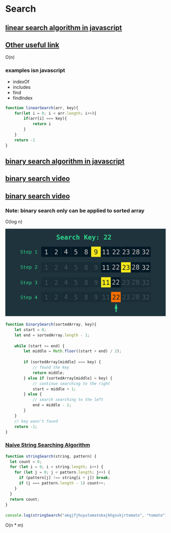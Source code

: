 # Search

## [linear search algorithm in javascript](https://stackabuse.com/linear-search-in-javascript/)
## [Other useful link](https://www.freecodecamp.org/news/linear-search/)

O(n)

### examples isn javascript
<ul>
    <li>indexOf</li>
    <li>includes</li>
    <li>find</li>
    <li>findIndex</li>
</ul>


```javascript
function linearSearch(arr, key){
    for(let i = 0; i < arr.length; i++){
        if(arr[i] === key){
            return i
        }
    }
    return -1
}
```

## [binary search algorithm in javascript](https://stackabuse.com/binary-search-in-javascript/)

## [binary search video](https://www.youtube.com/watch?v=MFhxShGxHWc)
## [binary search video](https://www.youtube.com/watch?v=P3YID7liBug)

### Note: binary search only can be applied to sorted array
O(log n)

<img src="images/binary.png">

```javascript
function binarySearch(sortedArray, key){
    let start = 0;
    let end = sortedArray.length - 1;

    while (start <= end) {
        let middle = Math.floor((start + end) / 2);

        if (sortedArray[middle] === key) {
            // found the key
            return middle;
        } else if (sortedArray[middle] < key) {
            // continue searching to the right
            start = middle + 1;
        } else {
            // search searching to the left
            end = middle - 1;
        }
    }
	// key wasn't found
    return -1;
}
```

### [Naive String Searching Algorithm](https://medium.com/nerd-for-tech/naive-string-searching-algorithm-2d5fa07fdbcd)


```javascript
function stringSearch(string, pattern) {
  let count = 0;
  for (let i = 0; i < string.length; i++) {
    for (let j = 0; j < pattern.length; j++) {
      if (pattern[j] !== string[i + j]) break;
      if (j === pattern.length - 1) count++;
    }
  }
  return count;
}

console.log(stringSearch("akgjfjhuyutomatokajkhgsvkjrtomato", "tomato"));
```

O(n * m)
